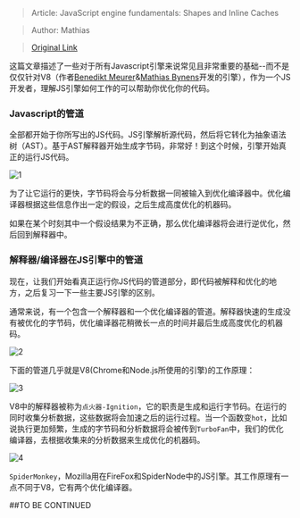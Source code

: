 > Article: JavaScript engine fundamentals: Shapes and Inline Caches

> Author: Mathias

> [Original Link](https://mathiasbynens.be/notes/shapes-ics)

这篇文章描述了一些对于所有Javascript引擎来说常见且非常重要的基础--而不是仅仅针对V8（作者[Benedikt Meurer](https://twitter.com/bmeurer)&[Mathias Bynens](https://twitter.com/mathias)开发的引擎），作为一个JS开发者，理解JS引擎如何工作的可以帮助你优化你的代码。

### Javascript的管道

全部都开始于你所写出的JS代码。JS引擎解析源代码，然后将它转化为抽象语法树（AST）。基于AST解释器开始生成字节码，非常好！到这个时候，引擎开始真正的运行JS代码。

![1]()

为了让它运行的更快，字节码将会与分析数据一同被输入到优化编译器中。优化编译器根据这些信息作出一定的假设，之后生成高度优化的机器码。

如果在某个时刻其中一个假设结果为不正确，那么优化编译器将会进行逆优化，然后回到解释器中。

### 解释器/编译器在JS引擎中的管道

现在，让我们开始看真正运行你JS代码的管道部分，即代码被解释和优化的地方，之后复习一下一些主要JS引擎的区别。

通常来说，有一个包含一个解释器和一个优化编译器的管道。解释器快速的生成没有被优化的字节码，优化编译器花稍微长一点的时间并最后生成高度优化的机器码。

![2]()

下面的管道几乎就是V8(Chrome和Node.js所使用的引擎)的工作原理：

![3]()

V8中的解释器被称为`点火器-Ignition`，它的职责是生成和运行字节码。在运行的同时收集分析数据，这些数据将会加速之后的运行过程。当一个函数变`hot`，比如说执行更加频繁，生成的字节码和分析数据将会被传到`TurboFan`中，我们的优化编译器，去根据收集来的分析数据来生成优化的机器码。

![4]()

`SpiderMonkey`，Mozilla用在FireFox和SpiderNode中的JS引擎。其工作原理有一点不同于V8，它有两个优化编译器。


##TO BE CONTINUED                                                                                                                          